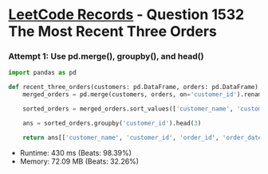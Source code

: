 # [LeetCode Records](../../README.md) - Question 1532 The Most Recent Three Orders

### Attempt 1: Use pd.merge(), groupby(), and head()
```py
import pandas as pd

def recent_three_orders(customers: pd.DataFrame, orders: pd.DataFrame) -> pd.DataFrame:
    merged_orders = pd.merge(customers, orders, on='customer_id').rename(columns={'name': 'customer_name'})

    sorted_orders = merged_orders.sort_values(['customer_name', 'customer_id', 'order_date'], ascending=[True, True, False])

    ans = sorted_orders.groupby('customer_id').head(3)

    return ans[['customer_name', 'customer_id', 'order_id', 'order_date']]
```
- Runtime: 430 ms (Beats: 98.39%)
- Memory: 72.09 MB (Beats: 32.26%)

<br>
